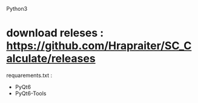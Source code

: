 Python3

# download releses : https://github.com/Hrapraiter/SC_Calculate/releases

requarements.txt :
* PyQt6
* PyQt6-Tools